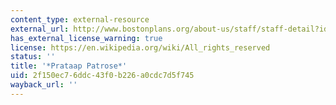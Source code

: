 ```yaml
---
content_type: external-resource
external_url: http://www.bostonplans.org/about-us/staff/staff-detail?id=208
has_external_license_warning: true
license: https://en.wikipedia.org/wiki/All_rights_reserved
status: ''
title: '*Prataap Patrose*'
uid: 2f150ec7-6ddc-43f0-b226-a0cdc7d5f745
wayback_url: ''
---
```

